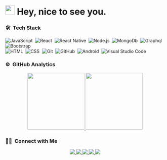 <h1>
    <img src="https://emojis.slackmojis.com/emojis/images/1531849430/4246/blob-sunglasses.gif?1531849430" width="30" />
    Hey, nice to see you.
</h1>

### 🛠 &nbsp;Tech Stack
![JavaScript](https://img.shields.io/badge/-JavaScript-05122A?style=flat&logo=javascript)&nbsp;
![React](https://img.shields.io/badge/-React-05122A?style=flat&logo=react)&nbsp;
![React Native](https://img.shields.io/badge/-React%20Native-05122A?style=flat&logo=react)&nbsp;
![Node.js](https://img.shields.io/badge/-Node.js-05122A?style=flat&logo=node.js)&nbsp;
![MongoDb](https://img.shields.io/badge/-MongoDB-05122A?style=flat&logo=mongodb)&nbsp;
![Graphql](https://img.shields.io/badge/-Graphql-05122A?style=flat&logo=graphql&logoColor=663399)
![Bootstrap](https://img.shields.io/badge/-Bootstrap-05122A?style=flat&logo=bootstrap&logoColor=563D7C)\
![HTML](https://img.shields.io/badge/-HTML-05122A?style=flat&logo=HTML5)&nbsp;
![CSS](https://img.shields.io/badge/-CSS-05122A?style=flat&logo=CSS3&logoColor=1572B6)&nbsp;
![Git](https://img.shields.io/badge/-Git-05122A?style=flat&logo=git)&nbsp;
![GitHub](https://img.shields.io/badge/-GitHub-05122A?style=flat&logo=github)&nbsp;
![Android](https://img.shields.io/badge/-Android-05122A?style=flat&logo=android)&nbsp;
![Visual Studio Code](https://img.shields.io/badge/-Visual%20Studio%20Code-05122A?style=flat&logo=visual-studio-code&logoColor=007ACC)&nbsp;

### ⚙️ &nbsp;GitHub Analytics
<p align="center">
    <a href="https://github.com/mehmetcoskun">
        <img height="180em" src="https://github-readme-stats-eight-theta.vercel.app/api?username=mehmetcoskun&show_icons=true&theme=algolia&include_all_commits=true&count_private=true" />
        <img height="180em" src="https://github-readme-stats-eight-theta.vercel.app/api/top-langs/?username=mehmetcoskun&layout=compact&langs_count=8&theme=algolia" />
    </a>
</p>

### 🤝🏻 &nbsp;Connect with Me
<p align="center">
    <a href="https://coskun.dev">
        <img src="https://img.shields.io/badge/-coskun.dev-3423A6?style=flat&logo=Google-Chrome&logoColor=white" />
    </a>
    <a href="https://twitter.com/mehmetcskun_">
        <img src="https://img.shields.io/badge/-@mehmetcskun__-1da1f2?style=flat&logo=Twitter&logoColor=white" />
    </a>
    <a href="https://www.linkedin.com/in/coskunmehmet/">
        <img src="https://img.shields.io/badge/-Mehmet%20COŞKUN-0077B5?style=flat&logo=Linkedin&logoColor=white" />
    </a>
    <a href="mailto:mehmet@coskun.dev">
        <img src="https://img.shields.io/badge/-mehmet@coskun.dev-D14836?style=flat&logo=Gmail&logoColor=white" />
    </a>
    <a href="https://instagram.com/mehmetcskun_">
        <img src="https://img.shields.io/badge/-@mehmetcskun__-E4405F?style=flat&logo=Instagram&logoColor=white" />
    </a>
</p>
